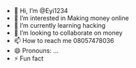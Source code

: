 - 👋 Hi, I’m @Eyi1234
- 👀 I’m interested in Making money online 
- 🌱 I’m currently learning hacking
- 💞️ I’m looking to collaborate on money 
- 📫 How to reach me 08057478036
- 😄 Pronouns: ...
- ⚡ Fun fact

<!---
Eyi1234/Eyi1234 is a ✨ special ✨ repository because its `README.md` (this file) appears on your GitHub profile.
You can click the Preview link to take a look at your changes.
--->
